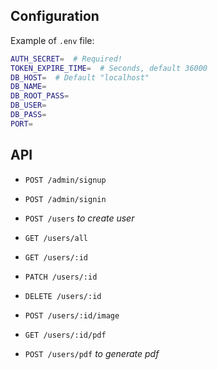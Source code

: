 ## Configuration

Example of `.env` file:

```bash
AUTH_SECRET=  # Required!
TOKEN_EXPIRE_TIME=  # Seconds, default 36000
DB_HOST=  # Default "localhost"
DB_NAME=
DB_ROOT_PASS=
DB_USER=
DB_PASS=
PORT=
```

## API

* `POST /admin/signup`

* `POST /admin/signin`

* `POST /users` *to create user*

* `GET /users/all`

* `GET /users/:id`

* `PATCH /users/:id`

* `DELETE /users/:id`

* `POST /users/:id/image`

* `GET /users/:id/pdf`

* `POST /users/pdf` *to generate pdf*
